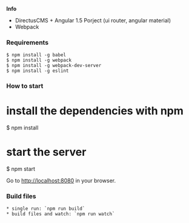 **Info**

* DirectusCMS + Angular 1.5 Porject (ui router, angular material)
* Webpack 


### Requirements
```
$ npm install -g babel
$ npm install -g webpack
$ npm install -g webpack-dev-server
$ npm install -g eslint
```

### How to start

# install the dependencies with npm
$ npm install

# start the server
$ npm start

Go to [http://localhost:8080](http://localhost:8080) in your browser.

### Build files
```
* single run: `npm run build`
* build files and watch: `npm run watch`
